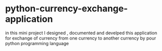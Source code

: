 # python-currency-exchange-application
in this mini project I designed , documented and develped this application for exchange of currency from one currency to another currency by pour python programming language
